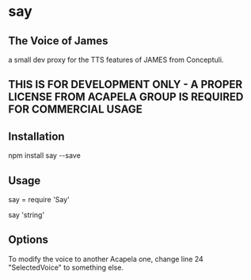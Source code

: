 say
===

## The Voice of James

a small dev proxy for the TTS features of JAMES from Conceptuli.

## THIS IS FOR DEVELOPMENT ONLY - A PROPER LICENSE FROM ACAPELA GROUP IS REQUIRED FOR COMMERCIAL USAGE


## Installation
  
  npm install say --save

## Usage

  say = require 'Say'

  say 'string'

## Options

To modify the voice to another Acapela one, change line 24 "SelectedVoice" to something else.




